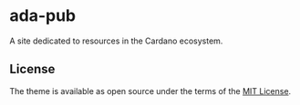 # ada-pub

A site dedicated to resources in the Cardano ecosystem.

## License

The theme is available as open source under the terms of the [MIT License](http://opensource.org/licenses/MIT).
